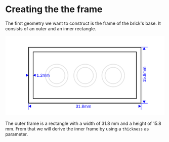 # Creating the the frame

The first geometry we want to construct is the frame of the brick's base.
It consists of an outer and an inner rectangle.

![Frame](frame.svg)

The outer frame is a rectangle with a width of 31.8 mm and a height of 15.8 mm.
From that we will derive the inner frame by using a `thickness` as parameter.

